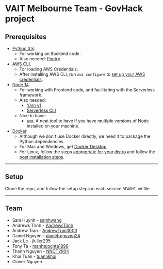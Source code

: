 # VAIT Melbourne Team - GovHack project

## Prerequisites

- [Python 3.8](https://www.python.org/downloads/ "Python download link").
  - For working on Backend code.
  - Also needed: [Poetry](https://python-poetry.org/ "Python Poetry").
- [AWS CLI](https://docs.aws.amazon.com/cli/latest/userguide/install-cliv2.html "AWS CLI").
  - For loading AWS Credentials.
  - After installing AWS CLI, run `aws configure` to [set up your AWS credentials](https://docs.aws.amazon.com/cli/latest/userguide/cli-configure-quickstart.html "AWS CLI Configurations Basics").
- [Node 14](https://nodejs.org/en/download/ "NodeJS Download").
  - For working with Frontend code, and facilitating with the Serverless framework.
  - Also needed:
    - [Yarn v1](https://classic.yarnpkg.com/en/docs/install/ "Yarn download")
    - [Serverless CLI](https://www.serverless.com/framework/docs/getting-started/ "Serverless install")
  - Nice to have:
    - [`nvm`](https://nvm.sh/ "NVM"). A neat tool to have if you have multiple
    versions of Node installed on your machine.
- [Docker](https://www.docker.com "Docker").
  - Although we don't use Docker directly, we need it to package the Python dependencies.
  - For Mac and Windows, get [Docker Desktop](https://www.docker.com/products/docker-desktop "Docker Desktop")
  - For Linux, follow the steps [appropriate for your distro](https://docs.docker.com/engine/install/ "Install Docker engine")
  and follow the [post installation steps](https://docs.docker.com/engine/install/linux-postinstall/ "Docker Linux Post installation steps").

***

## Setup

Clone the repo, and follow the setup steps in each service `README.md` file.

***

## Team

- Sam Huynh - [samhwang](https://github.com/samhwang)
- Andrews Trinh - [AndrewsTrinh](https://github.com/AndrewsTrinh)
- Andrew Tran - [AndrewTran3003](https://github.com/AndrewTran3003)
- Daniel Nguyen - [daniel-nguyen24](https://github.com/daniel-nguyen24)
- Jack Le - [jkiller295](https://github.com/jkiller295)
- Tony Ta - [manhtuognta1996](https://github.com/manhtuongta1996)
- Thanh Nguyen - [NNCT2904](https://github.com/NNCT2904)
- Khoi Tuan - [tuannkhoi](https://github.com/tuannkhoi)
- Clover Nguyen
